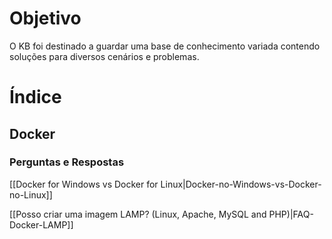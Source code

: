 # Objetivo
O KB foi destinado a guardar uma base de conhecimento variada contendo soluções para diversos cenários e problemas.

# Índice

## Docker 

### Perguntas e Respostas

[[Docker for Windows vs Docker for Linux|Docker-no-Windows-vs-Docker-no-Linux]]

[[Posso criar uma imagem LAMP? (Linux, Apache, MySQL and PHP)|FAQ-Docker-LAMP]]
